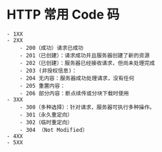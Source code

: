 # HTTP 常用 Code 码
    - 1XX
    - 2XX
        - 200（成功）请求已成功
        - 201（已创建）：请求成功并且服务器创建了新的资源
        - 202（已创建）：服务器已经接收请求，但尚未处理完成
        - 203 (非授权信息)：
        - 204 无内容：服务器成功处理请求，没有任何
        - 205 重置内容：
        - 206 部分内容：断点续传或分块下载时使用
    - 3XX
        - 300（多种选择）：针对请求，服务器可执行多种操作。
        - 301（永久重定向）
        - 302（临时重定向）
        - 304 （Not Modified）
    - 4XX
    - 5XX
    